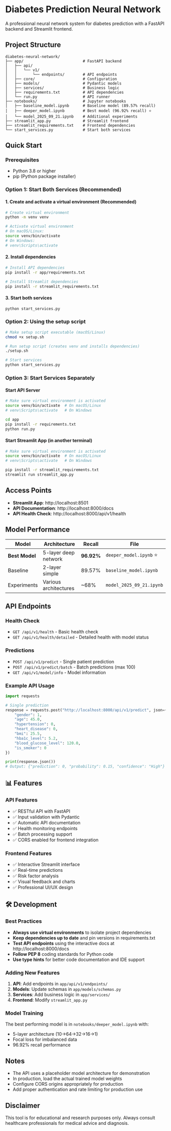 # Diabetes Prediction Neural Network

A professional neural network system for diabetes prediction with a FastAPI backend and Streamlit frontend.

## Project Structure

```
diabetes-neural-network/
├── app/                          # FastAPI backend
│   ├── api/
│   │   └── v1/
│   │       └── endpoints/        # API endpoints
│   ├── core/                     # Configuration
│   ├── models/                   # Pydantic models
│   ├── services/                 # Business logic
│   ├── requirements.txt          # API dependencies
│   └── run.py                    # API runner
├── notebooks/                    # Jupyter notebooks
│   ├── baseline_model.ipynb      # Baseline model (89.57% recall)
│   ├── deeper_model.ipynb        # Best model (96.92% recall) ⭐
│   └── model_2025_09_21.ipynb    # Additional experiments
├── streamlit_app.py              # Streamlit frontend
├── streamlit_requirements.txt    # Frontend dependencies
└── start_services.py             # Start both services
```

## Quick Start

### Prerequisites
- Python 3.8 or higher
- pip (Python package installer)

### Option 1: Start Both Services (Recommended)

#### 1. Create and activate a virtual environment (Recommended)
```bash
# Create virtual environment
python -m venv venv

# Activate virtual environment
# On macOS/Linux:
source venv/bin/activate
# On Windows:
# venv\Scripts\activate
```

#### 2. Install dependencies
```bash
# Install API dependencies
pip install -r app/requirements.txt

# Install Streamlit dependencies
pip install -r streamlit_requirements.txt
```

#### 3. Start both services
```bash
python start_services.py
```

### Option 2: Using the setup script
```bash
# Make setup script executable (macOS/Linux)
chmod +x setup.sh

# Run setup script (creates venv and installs dependencies)
./setup.sh

# Start services
python start_services.py
```

### Option 3: Start Services Separately

#### Start API Server
```bash
# Make sure virtual environment is activated
source venv/bin/activate  # On macOS/Linux
# venv\Scripts\activate   # On Windows

cd app
pip install -r requirements.txt
python run.py
```

#### Start Streamlit App (in another terminal)
```bash
# Make sure virtual environment is activated
source venv/bin/activate  # On macOS/Linux
# venv\Scripts\activate   # On Windows

pip install -r streamlit_requirements.txt
streamlit run streamlit_app.py
```

## Access Points

- **Streamlit App**: http://localhost:8501
- **API Documentation**: http://localhost:8000/docs
- **API Health Check**: http://localhost:8000/api/v1/health

## Model Performance

| Model | Architecture | Recall | File |
|-------|-------------|--------|------|
| **Best Model** | 5-layer deep network | **96.92%** | `deeper_model.ipynb` ⭐ |
| Baseline | 2-layer simple | 89.57% | `baseline_model.ipynb` |
| Experiments | Various architectures | ~68% | `model_2025_09_21.ipynb` |

## API Endpoints

### Health Check
- `GET /api/v1/health` - Basic health check
- `GET /api/v1/health/detailed` - Detailed health with model status

### Predictions
- `POST /api/v1/predict` - Single patient prediction
- `POST /api/v1/predict/batch` - Batch predictions (max 100)
- `GET /api/v1/model/info` - Model information

### Example API Usage

```python
import requests

# Single prediction
response = requests.post("http://localhost:8000/api/v1/predict", json={
    "gender": 1,
    "age": 45.0,
    "hypertension": 0,
    "heart_disease": 0,
    "bmi": 25.5,
    "hba1c_level": 5.2,
    "blood_glucose_level": 120.0,
    "is_smoker": 0
})

print(response.json())
# Output: {"prediction": 0, "probability": 0.15, "confidence": "High"}
```

## 📊 Features

### API Features
- ✅ RESTful API with FastAPI
- ✅ Input validation with Pydantic
- ✅ Automatic API documentation
- ✅ Health monitoring endpoints
- ✅ Batch processing support
- ✅ CORS enabled for frontend integration

### Frontend Features
- ✅ Interactive Streamlit interface
- ✅ Real-time predictions
- ✅ Risk factor analysis
- ✅ Visual feedback and charts
- ✅ Professional UI/UX design

## 🛠️ Development

### Best Practices
- **Always use virtual environments** to isolate project dependencies
- **Keep dependencies up to date** and pin versions in requirements.txt
- **Test API endpoints** using the interactive docs at http://localhost:8000/docs
- **Follow PEP 8** coding standards for Python code
- **Use type hints** for better code documentation and IDE support

### Adding New Features
1. **API**: Add endpoints in `app/api/v1/endpoints/`
2. **Models**: Update schemas in `app/models/schemas.py`
3. **Services**: Add business logic in `app/services/`
4. **Frontend**: Modify `streamlit_app.py`

### Model Training
The best performing model is in `notebooks/deeper_model.ipynb` with:
- 5-layer architecture (10→64→32→16→1)
- Focal loss for imbalanced data
- 96.92% recall performance

## Notes

- The API uses a placeholder model architecture for demonstration
- In production, load the actual trained model weights
- Configure CORS origins appropriately for production
- Add proper authentication and rate limiting for production use

## Disclaimer

This tool is for educational and research purposes only. Always consult healthcare professionals for medical advice and diagnosis.
